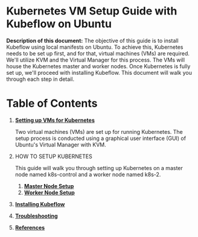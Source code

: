 # **Kubernetes VM Setup Guide with Kubeflow on Ubuntu**

**Description of this document:**
The objective of this guide is to install Kubeflow using local manifests on Ubuntu. To achieve this, Kubernetes needs to be set up first, and for that, virtual machines (VMs) are required. We'll utilize KVM and the Virtual Manager for this process. The VMs will house the Kubernetes master and worker nodes. Once Kubernetes is fully set up, we'll proceed with installing Kubeflow. This document will walk you through each step in detail.

# **Table of Contents**
1. [**Setting up VMs for Kubernetes**](#prerequisites)
    
    Two virtual machines (VMs) are set up for running Kubernetes. The setup process is conducted using a graphical user interface (GUI) of Ubuntu's Virtual Manager with KVM.
2. HOW TO SETUP KUBERNETES

    This guide will walk you through setting up Kubernetes on a master node named k8s-control and a worker node named k8s-2. 
    1. [**Master Node Setup**](#prerequisites)
    2. [**Worker Node Setup**](#vm-specifications)

3. [**Installing Kubeflow**](#prerequisites)

4. [**Troubleshooting**](#prerequisites)

5. [**References**](#prerequisites)
